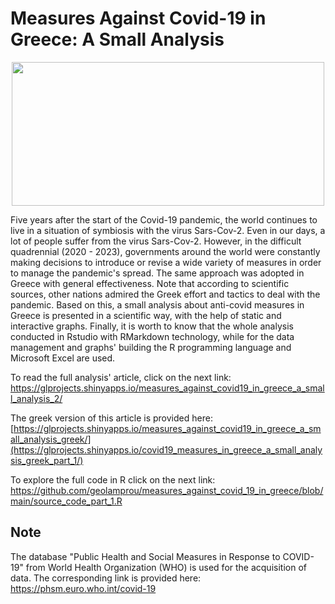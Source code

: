 # Measures Against Covid-19 in Greece: A Small Analysis

<p align="center">
  <img src="https://github.com/geolamprou/measures_against_covid_19_in_greece/blob/main/prevention-measures.jpg" width="500" height="230" >
</p>

Five years after the start of the Covid-19 pandemic, the world continues to live in a situation of symbiosis with the virus Sars-Cov-2. Even in our days, a lot of people suffer from the virus Sars-Cov-2. However, in the difficult quadrennial (2020 - 2023), governments around the world were constantly making decisions to introduce or revise a wide variety of measures in order to manage the pandemic's spread. The same approach was adopted in Greece with general effectiveness. Note that according to scientific sources, other nations admired the Greek effort and tactics to deal with the pandemic.
Based on this, a small analysis about anti-covid measures in Greece is presented in a scientific way, with the help of static and interactive graphs. Finally, it is worth to know that the whole analysis conducted in Rstudio with RMarkdown technology, while for the data management and graphs' building the R programming language and Microsoft Excel are used.


To read the full analysis' article, click on the next link: https://glprojects.shinyapps.io/measures_against_covid19_in_greece_a_small_analysis_2/

The greek version of this article is provided here: [https://glprojects.shinyapps.io/measures_against_covid19_in_greece_a_small_analysis_greek/](https://glprojects.shinyapps.io/covid19_measures_in_greece_a_small_analysis_greek_part_1/)

To explore the full code in R click on the next link: https://github.com/geolamprou/measures_against_covid_19_in_greece/blob/main/source_code_part_1.R 


## Note
The database "Public Health and Social Measures in Response to COVID-19" from World Health Organization (WHO) is used for the acquisition of data. The corresponding link is provided here: <https://phsm.euro.who.int/covid-19>
